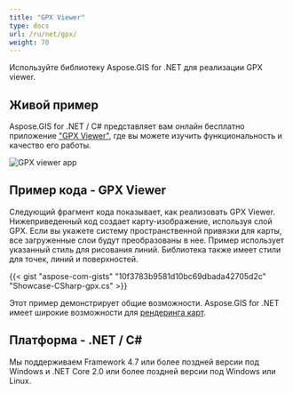 ```yaml
---
title: "GPX Viewer"
type: docs
url: /ru/net/gpx/
weight: 70
---
```


Используйте библиотеку Aspose.GIS for .NET для реализации GPX viewer.

## **Живой пример**

Aspose.GIS for .NET / C# представляет вам онлайн бесплатно приложение ["GPX Viewer"](https://products.aspose.app/gis/viewer/gpx), где вы можете изучить функциональность и качество его работы.

![GPX viewer app](viewer.png)

## **Пример кода - GPX Viewer**

Следующий фрагмент кода показывает, как реализовать GPX Viewer. Нижеприведенный код создает карту-изображение, используя слой GPX. Если вы укажете систему пространственной привязки для карты, все загруженные слои будут преобразованы в нее.
Пример использует указанный стиль для рисования линий. Библиотека также имеет стили для точек, линий и поверхностей.

{{< gist "aspose-com-gists" "10f3783b9581d10bc69dbada42705d2c" "Showcase-CSharp-gpx.cs" >}}

Этот пример демонстрирует общие возможности. Aspose.GIS for .NET имеет широкие возможности для [рендеринга карт](https://docs.aspose.com/gis/net/map-rendering/).

## **Платформа - .NET / C#**

Мы поддерживаем Framework 4.7 или более поздней версии под Windows и .NET Core 2.0 или более поздней версии под Windows или Linux.
